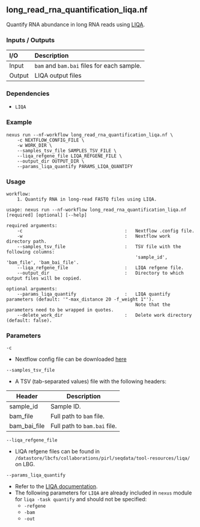 ## long_read_rna_quantification_liqa.nf

Quantify RNA abundance in long RNA reads using [LIQA](https://github.com/WGLab/LIQA).

### Inputs / Outputs

| I/O    | Description                                |
|:-------|:-------------------------------------------|
| Input  | `bam` and `bam.bai` files for each sample. | 
| Output | LIQA output files                          |

### Dependencies

* `LIQA`

### Example

```
nexus run --nf-workflow long_read_rna_quantification_liqa.nf \
    -c NEXTFLOW_CONFIG_FILE \
    -w WORK_DIR \
    --samples_tsv_file SAMPLES_TSV_FILE \
    --liqa_refgene_file LIQA_REFGENE_FILE \
    --output_dir OUTPUT_DIR \
    --params_liqa_quantify PARAMS_LIQA_QUANTIFY
```

### Usage

```
workflow:
    1. Quantify RNA in long-read FASTQ files using LIQA.

usage: nexus run --nf-workflow long_read_rna_quantification_liqa.nf [required] [optional] [--help]

required arguments:
    -c                                      :   Nextflow .config file.
    -w                                      :   Nextflow work directory path.
    --samples_tsv_file                      :   TSV file with the following columns:
                                                'sample_id', 'bam_file', 'bam_bai_file'.
    --liqa_refgene_file                     :   LIQA refgene file.
    --output_dir                            :   Directory to which output files will be copied.

optional arguments:
    --params_liqa_quantify                  :   LIQA quantify parameters (default: '"-max_distance 20 -f_weight 1"').
                                                Note that the parameters need to be wrapped in quotes.
    --delete_work_dir                       :   Delete work directory (default: false).
```

### Parameters

`-c`
* Nextflow config file can be downloaded [here](https://github.com/pirl-unc/nexus/tree/main/nextflow)

`--samples_tsv_file`
* A TSV (tab-separated values) file with the following headers:

| Header       | Description                  |
|--------------|------------------------------|
| sample_id    | Sample ID.                   |
| bam_file     | Full path to `bam` file.     |
| bam_bai_file | Full path to `bam.bai` file. |

`--liqa_refgene_file`
* LIQA refgene files can be found in 
`/datastore/lbcfs/collaborations/pirl/seqdata/tool-resources/liqa/` on LBG.

`--params_liqa_quantify`
* Refer to the [LIQA documentation](https://github.com/WGLab/LIQA/blob/master/doc/Usage.md).
* The following parameters for `LIQA` are already included in `nexus` module for `liqa -task quantify` and should not be specified:
  * `-refgene`
  * `-bam`
  * `-out`

